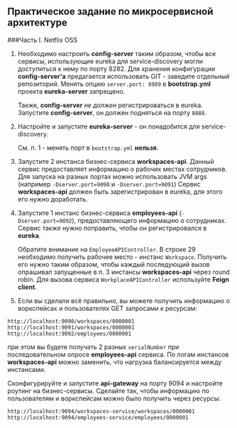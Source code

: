 ## Практическое задание по микросервисной архитектуре 
###Часть I. Netflix OSS

1. Необходимо настроить **config-server** таким образом, чтобы все сервисы, использующие eureka для service-discovery могли доступиться к нему по порту 8282.
Для хранения конфигурации **config-server'а** предагается использовать GIT - заведите отдельный репозиторий.
Менять опцию `server.port: 8989` в **bootstrap.yml** проекта **eureka-server** запрещено.

    Также, **config-server** *не должен* регистрироваться в eureka.
    Запустите **config-server**, он должен подняться на порту `8888`.

2. Настройте и запустите **eureka-server** - он понадобится для service-discovery. 

    См. п. 1 - менять порт в `bootstrap.yml` **нельзя**.

3. Запустите 2 инстанса бизнес-сервиса **workspaces-api**. Данный сервис предоставляет информацию о рабочих местах сотрудников. Для запуска на разных портах можно использовать JVM args (например `-Dserver.port=9090` и `-Dserver.port=9091`) 
Сервис **workspaces-api** должен быть зарегистрирован в eureka, для этого его нужно доработать.

4. Запустите 1 инстанс бизнес-сервиса **employees-api** (`-Dserver.port=9092`), предоставляющего информацию о сотрудниках. Сервис также нужно поправить, чтобы он регистрировался в **eureka**.
 
    Обратите внимание на `EmployeeAPIController`. В строке 29 необходимо получить рабочее место - инстанс `Workspace`. Получить его нужно таким образом, чтобы каждый последующий вызов опрашивал запущенные в п. 3 инстансы **workspaces-api** через round robin. 
    Для вызова сервиса `WorkplaceAPIController` используйте **Feign client**.

5. Если вы сделали всё правильно, вы можете получить информацию о воркспейсах и пользователях GET запросами к ресурсам:
```
http://localhost:9090/workspaces/0000001
http://localhost:9091/workspaces/0000001
http://localhost:9092/employees/0000001
```

при этом вы будете получать 2 разных `serialNumber` при последовательном опросе **employees-api** сервиса. По логам инстансов **workspaces-api** можно заменить, что нагрузка балансируется между инстансами.

Сконфигурируйте и запустите **api-gateway** на порту 9094 и настройте роутинг на бизнес-сервисы. Сделайте так, чтобы информацию по пользователям и воркспейсам можно было получить через ресурсы:
```
http://localhost:9094/workspaces-service/workspaces/0000001
http://localhost:9094/employees-service/employees/0000001
```
